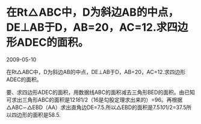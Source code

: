 # 在Rt△ABC中，D为斜边AB的中点，DE⊥AB于D，AB=20，AC=12.求四边形ADEC的面积。
2009-05-10

在Rt△ABC中，D为斜边AB的中点，DE⊥AB于D，AB=20，AC=12.求四边形ADEC的面积。

要、求四边形ADEC的面积，用数据线ABC的面积减去三角形BED的面积。由已知可求出三角形ABC的面积是12*16*1/2（16是勾股定理求出来的）=96。再根据△ABC∽△EBD（AA）求出直角边DE=7.5.所以△EBD的面积是7.5*10*1/2=37.5所以四边形的面积是58.5.
